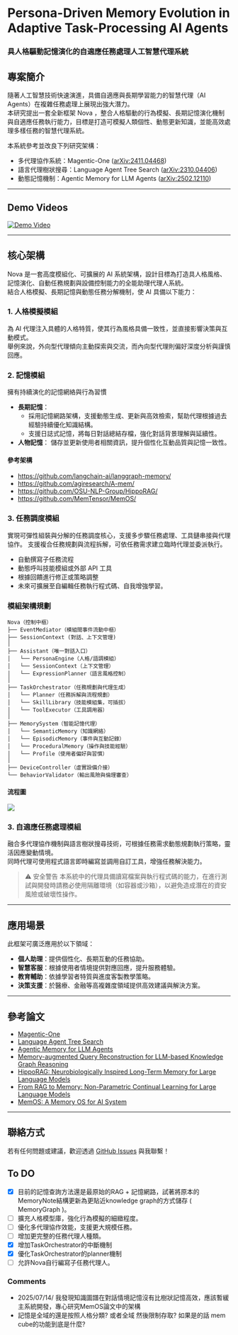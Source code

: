 # Persona-Driven Memory Evolution in Adaptive Task-Processing AI Agents

### 具人格驅動記憶演化的自適應任務處理人工智慧代理系統

## 專案簡介

隨著人工智慧技術快速演進，具備自適應與長期學習能力的智慧代理（AI Agents）在複雜任務處理上展現出強大潛力。<br>
本研究提出一套全新框架 Nova ，整合人格驅動的行為模擬、長期記憶演化機制與自適應任務執行能力，目標是打造可模擬人類個性、動態更新知識，並能高效處理多樣任務的智慧代理系統。<br>

本系統參考並改良下列研究架構：<br>
* 多代理協作系統：Magentic-One ([arXiv:2411.04468](https://arxiv.org/abs/2411.04468))
* 語言代理樹狀搜尋：Language Agent Tree Search ([arXiv:2310.04406](https://arxiv.org/abs/2310.04406))
* 動態記憶機制：Agentic Memory for LLM Agents ([arXiv:2502.12110](https://arxiv.org/abs/2502.12110))

---

## Demo Videos
[![Demo Video](https://img.youtube.com/vi/uVKFufVW7Go/maxresdefault.jpg)](https://www.youtube.com/watch?v=uVKFufVW7Go)

---

## 核心架構

Nova 是一套高度模組化、可擴展的 AI 系統架構，設計目標為打造具人格風格、記憶演化、自動任務規劃與設備控制能力的全能助理代理人系統。<br>
結合人格模擬、長期記憶與動態任務分解機制，使 AI 具備以下能力：

### 1. 人格模擬模組
為 AI 代理注入具體的人格特質，使其行為風格具備一致性，並直接影響決策與互動模式。<br>
舉例來說，外向型代理傾向主動探索與交流，而內向型代理則偏好深度分析與謹慎回應。

### 2. 記憶模組
擁有持續演化的記憶網絡與行為習慣
* **長期記憶**：
  * 採用記憶網路架構，支援動態生成、更新與高效檢索，幫助代理根據過去經驗持續優化知識結構。
  * 支援日誌式記憶，將每日對話總結存檔，強化對話背景理解與延續性。
* **人物記憶**：
  儲存並更新使用者相關資訊，提升個性化互動品質與記憶一致性。
#### 參考架構
* https://github.com/langchain-ai/langgraph-memory/
* https://github.com/agiresearch/A-mem/
* https://github.com/OSU-NLP-Group/HippoRAG/
* https://github.com/MemTensor/MemOS/

### 3. 任務調度模組
實現可彈性組裝與分解的任務調度核心，支援多步驟任務處理、工具鏈串接與代理協作。
支援複合任務規劃與流程拆解，可依任務需求建立臨時代理並委派執行。
* 自動撰寫子任務流程
* 動態呼叫技能模組或外部 API 工具
* 根據回饋進行修正或策略調整
* 未來可擴展至自編輯任務執行程式碼、自我增強學習。

### 模組架構規劃
```
Nova（控制中樞）
├── EventMediator（模組間事件流動中樞）
├── SessionContext (對話、上下文管理)
│
├── Assistant（唯一對話入口）
│   └── PersonaEngine（人格/語調模組）
│   └── SessionContext（上下文管理）
│   └── ExpressionPlanner（語言風格控制）
│
├── TaskOrchestrator（任務規劃與代理生成）
│   └── Planner（任務拆解與流程規劃）
│   └── SkillLibrary（技能模組集，可插拔）
│   └── ToolExecutor（工具調用器）
│
├── MemorySystem（智能記憶代理）
│   └── SemanticMemory（知識網絡）
│   └── EpisodicMemory（事件與互動記錄）
│   └── ProceduralMemory（操作與技能經驗）
│   └── Profile（使用者偏好與習慣）
│
├── DeviceController（虛實設備介接）
└── BehaviorValidator（輸出風險與倫理審查）
```
#### 流程圖
<image src="./asset/Mermaid Chart-2025-07-14-072613.png">

### 3. 自適應任務處理模組

融合多代理協作機制與語言樹狀搜尋技術，可根據任務需求動態規劃執行策略，靈活因應變動情境。<br>
同時代理可使用程式語言即時編寫並調用自訂工具，增強任務解決能力。<br>
> ⚠️ 安全警告
> 本系統中的代理具備讀寫檔案與執行程式碼的能力，在進行測試與開發時請務必使用隔離環境（如容器或沙箱），以避免造成潛在的資安風險或破壞性操作。

---

## 應用場景

此框架可廣泛應用於以下領域：

* **個人助理**：提供個性化、長期互動的任務協助。
* **智慧客服**：根據使用者情境提供對應回應，提升服務體驗。
* **教育輔助**：依據學習者特質與進度客製教學策略。
* **決策支援**：於醫療、金融等高複雜度領域提供高效建議與解決方案。

---

## 參考論文

* [Magentic-One](https://arxiv.org/abs/2411.04468)
* [Language Agent Tree Search](https://arxiv.org/abs/2310.04406)
* [Agentic Memory for LLM Agents](https://arxiv.org/abs/2502.12110)
* [Memory-augmented Query Reconstruction for LLM-based Knowledge Graph Reasoning](https://arxiv.org/abs/2503.05193)
* [HippoRAG: Neurobiologically Inspired Long-Term Memory for Large Language Models](https://arxiv.org/abs/2405.14831)
* [From RAG to Memory: Non-Parametric Continual Learning for Large Language Models](https://arxiv.org/abs/2502.14802)
* [MemOS: A Memory OS for AI System](https://arxiv.org/abs/2507.03724)

---

## 聯絡方式

若有任何問題或建議，歡迎透過 [GitHub Issues](https://github.com/yan-930521/Proj.Nova/issues) 與我聯繫！


## To DO
- [X] 目前的記憶查詢方法還是最原始的RAG + 記憶網路，試著將原本的MemoryNote結構更新為更貼近knowledge graph的方式儲存 ( MemoryGraph )。
- [ ] 擴充人格模型庫，強化行為模擬的細緻程度。
- [ ] 優化多代理協作效能，支援更大規模任務。
- [ ] 增加更完整的任務代理人種類。
- [X] 增加TaskOrchestrator的中斷機制
- [X] 優化TaskOrchestrator的planner機制
- [ ] 允許Nova自行編寫子任務代理人。

### Comments
* 2025/07/14/ 我發現知識圖譜在對話情境記憶沒有比樹狀記憶高效，應該暫緩主系統開發，專心研究MemOS論文中的架構
* 記憶是全域的還是按照人格分類?
  或者全域 然後限制存取? 如果是的話 mem cube的功能到底是什麼?

